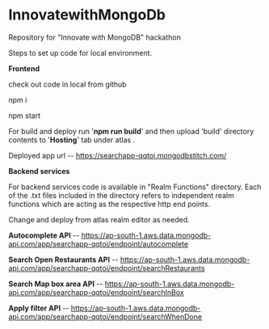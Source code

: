 # InnovatewithMongoDb
Repository for "Innovate with MongoDB" hackathon

Steps to set up code for local environment.

**Frontend**

check out code in local from github

npm i

npm start

For build and deploy run '**npm run build**' and then upload 'build' directory contents to '**Hosting**' tab under atlas .

Deployed app url -- https://searchapp-qqtoi.mongodbstitch.com/

**Backend services**

For backend services code is available in "Realm Functions" directory. Each of the .txt files included in the directory refers to independent realm functions which are acting as the respective http end points.

Change and deploy from atlas realm editor as needed.

**Autocomplete API** -- https://ap-south-1.aws.data.mongodb-api.com/app/searchapp-qqtoi/endpoint/autocomplete

**Search Open Restaurants API** -- https://ap-south-1.aws.data.mongodb-api.com/app/searchapp-qqtoi/endpoint/searchRestaurants

**Search Map box area API** -- https://ap-south-1.aws.data.mongodb-api.com/app/searchapp-qqtoi/endpoint/searchInBox

**Apply filter API** -- https://ap-south-1.aws.data.mongodb-api.com/app/searchapp-qqtoi/endpoint/searchWhenDone
